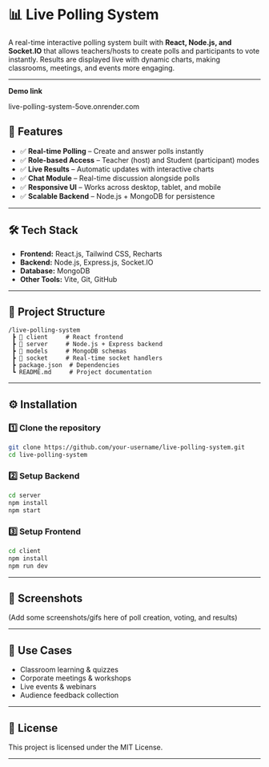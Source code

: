 
# 📊 Live Polling System

A real-time interactive polling system built with **React, Node.js, and Socket.IO** that allows teachers/hosts to create polls and participants to vote instantly. Results are displayed live with dynamic charts, making classrooms, meetings, and events more engaging.

---
**Demo link** 


live-polling-system-5ove.onrender.com

## 🚀 Features

* ✅ **Real-time Polling** – Create and answer polls instantly
* ✅ **Role-based Access** – Teacher (host) and Student (participant) modes
* ✅ **Live Results** – Automatic updates with interactive charts
* ✅ **Chat Module** – Real-time discussion alongside polls
* ✅ **Responsive UI** – Works across desktop, tablet, and mobile
* ✅ **Scalable Backend** – Node.js + MongoDB for persistence

---

## 🛠️ Tech Stack

* **Frontend:** React.js, Tailwind CSS, Recharts
* **Backend:** Node.js, Express.js, Socket.IO
* **Database:** MongoDB
* **Other Tools:** Vite, Git, GitHub

---

## 📂 Project Structure

```
/live-polling-system
 ┣ 📂 client     # React frontend
 ┣ 📂 server     # Node.js + Express backend
 ┣ 📂 models     # MongoDB schemas
 ┣ 📂 socket     # Real-time socket handlers
 ┣ package.json  # Dependencies
 ┗ README.md     # Project documentation
```

---

## ⚙️ Installation

### 1️⃣ Clone the repository

```bash
git clone https://github.com/your-username/live-polling-system.git
cd live-polling-system
```

### 2️⃣ Setup Backend

```bash
cd server
npm install
npm start
```

### 3️⃣ Setup Frontend

```bash
cd client
npm install
npm run dev
```

---

## 📸 Screenshots

(Add some screenshots/gifs here of poll creation, voting, and results)

---

## 🎯 Use Cases

* Classroom learning & quizzes
* Corporate meetings & workshops
* Live events & webinars
* Audience feedback collection

---


## 📜 License

This project is licensed under the MIT License.

---

